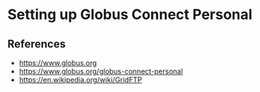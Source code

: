# Setting up Globus Connect Personal

## References
- https://www.globus.org
- https://www.globus.org/globus-connect-personal
- https://en.wikipedia.org/wiki/GridFTP
